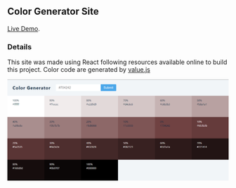 ## Color Generator Site

[Live Demo](https://react-color-generatorr.netlify.app/).

### Details

This site was made using React following resources available online to build this project.
Color code are generated by [value.js](https://github.com/noeldelgado/values.js)

![image preview](./preview.png)

